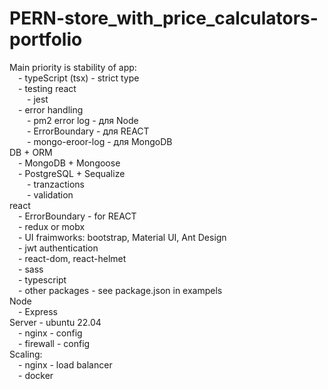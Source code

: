 # PERN-store_with_price_calculators-portfolio

Main priority is stability of app:\
    &emsp;- typeScript (tsx) - strict type\
    &emsp;- testing react\
        &emsp;&emsp;- jest\
    &emsp;- error handling\
        &emsp;&emsp;- pm2 error log - для Node\
        &emsp;&emsp;- ErrorBoundary - для REACT\
        &emsp;&emsp;- mongo-eroor-log - для MongoDB\
DB + ORM\
    &emsp;- MongoDB + Mongoose\
    &emsp;- PostgreSQL + Sequalize\
        &emsp;&emsp;- tranzactions\
        &emsp;&emsp;- validation\
react\
    &emsp;- ErrorBoundary - for REACT\
    &emsp;- redux or mobx\
    &emsp;- UI fraimworks: bootstrap, Material UI, Ant Design\
    &emsp;- jwt authentication\
    &emsp;- react-dom, react-helmet\
    &emsp;- sass\
    &emsp;- typescript\
    &emsp;- other packages - see package.json in exampels \
Node\
    &emsp;- Express\
Server - ubuntu 22.04\
    &emsp;- nginx - config\
    &emsp;- firewall - config\
Scaling:\
    &emsp;- nginx - load balancer\
    &emsp;- docker

